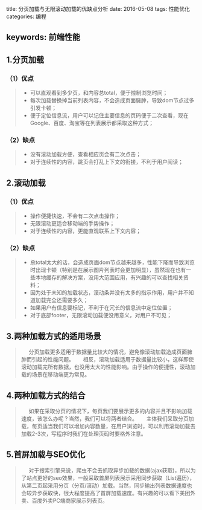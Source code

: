 title: 分页加载与无限滚动加载的优缺点分析
date: 2016-05-08
tags: 性能优化
categories: 编程

keywords: 前端性能
-----------------------------

## 1.分页加载
### （1）优点
> * 可以直观看到多少页，和内容总total，便于控制浏览时间；
> * 每次加载替换掉当前列表内容，不会造成页面臃肿，导致dom节点过多引发卡顿；
> * 便于定位信息流，用户可以记住主要信息的页码便于二次查看，现在Google、百度、淘宝等在列表展示都采取这种方式；
<!--more-->

### （2）缺点
> * 没有滚动加载方便，查看相应页会有二次点击；
> * 对于连续性的内容，跳页会打乱上下文的衔接，不利于用户阅读；

## 2.滚动加载
### （1）优点
> * 操作便捷快速，不会有二次点击操作；
> * 无限滚动更适合移动端的手势操作；
> * 对于连续性的内容，更能直观联系上下文内容；

### （2）缺点
> * 总total太大的话，会造成页面dom节点越来越多，性能下降而导致浏览时出现卡顿（特别是在展示图片列表时会更加明显），虽然现在也有一些本地缓存的解决方案，没用大范围应用，有兴趣的可以查找相关资料；
> * 因为处于未知的加载状态，滚动条并没有太多的指示作用，用户并不知道加载完全还需要多久；
> * 如果用户有信息要标记，不利于在冗长的信息流中定位位置；
> * 对于底部footer，无限滚动加载便没用意义，对用户不可见；

## 3.两种加载方式的适用场景
> &nbsp;&nbsp;&nbsp;&nbsp;&nbsp;分页加载更多适用于数据量比较大的情况，避免像滚动加载造成页面臃肿而引起的性能问题。
> &nbsp;&nbsp;&nbsp;&nbsp;&nbsp;相反，滚动加载适用于数据量比较小，这样即使滚动加载完所有数据，也没用太大的性能影响。由于操作的便捷性，滚动加载的场景在移动端更为常见。

## 4.两种加载方式的结合
> &nbsp;&nbsp;&nbsp;&nbsp;&nbsp;如果在采取分页的情况下，每页我们要展示更多的内容并且不影响加载速度，该怎么办呢？当然，我们可以将两者结合。
> &nbsp;&nbsp;&nbsp;&nbsp;&nbsp;主体我们采取分页加载，每页适当我们可以增加内容数量，在用户浏览时，可以利用滚动加载去加载2-3次，写程序时我们在处理页码时要格外注意。

## 5.首屏加载与SEO优化
> &nbsp;&nbsp;&nbsp;&nbsp;&nbsp;对于搜索引擎来说，爬虫不会去抓取异步加载的数据(ajax获取)，所以为了站点更好的seo效果，一般采取首屏列表展示采用同步获取（List遍历），从第二页起采用分页（分页/滚动）加载。当然，同步输出列表数据速度也会较异步获取快，很大程度提高了首屏加载速度。有兴趣的可以看下美团外卖、百度外卖PC端商家展示列表页。
